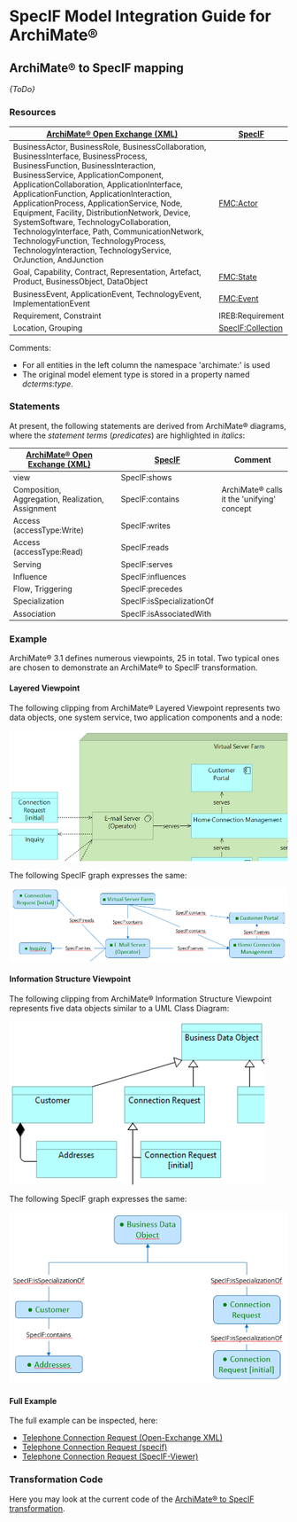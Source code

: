 ﻿# SpecIF Model Integration Guide for ArchiMate®

## ArchiMate® to SpecIF mapping

_{ToDo}_

### Resources

| [ArchiMate® Open Exchange (XML)](https://www.opengroup.org/xsd/archimate/) | [SpecIF](https://specif.de) |
| --- | --- |
| BusinessActor, BusinessRole, BusinessCollaboration, BusinessInterface, BusinessProcess, BusinessFunction, BusinessInteraction, BusinessService, ApplicationComponent, ApplicationCollaboration, ApplicationInterface, ApplicationFunction, ApplicationInteraction, ApplicationProcess, ApplicationService, Node, Equipment, Facility, DistributionNetwork, Device, SystemSoftware, TechnologyCollaboration, TechnologyInterface, Path, CommunicationNetwork, TechnologyFunction, TechnologyProcess, TechnologyInteraction, TechnologyService, OrJunction, AndJunction | [FMC:Actor](https://specif.de/apps/view#import=../examples/Vocabulary.specifz;view=doc;project=P-SpecIF-Vocabulary;node=N-4NoXVcSzSs07Htg4959SJnDEm0D) |
| Goal, Capability, Contract, Representation, Artefact, Product, BusinessObject, DataObject | [FMC:State](https://specif.de/apps/view#import=../examples/Vocabulary.specifz;view=doc;project=P-SpecIF-Vocabulary;node=N-yeUw4dc3iTxk7PHLdQo7efxLvBc) |
| BusinessEvent, ApplicationEvent, TechnologyEvent, ImplementationEvent | [FMC:Event](https://specif.de/apps/view#import=../examples/Vocabulary.specifz;view=doc;project=P-SpecIF-Vocabulary;node=N-8HwdIxFap0pTQ5JiE31I1BQJ15z) |
| Requirement, Constraint | IREB:Requirement |
| Location, Grouping | [SpecIF:Collection](https://specif.de/apps/view#import=../examples/Vocabulary.specifz;view=doc;project=P-SpecIF-Vocabulary;node=N-MCUw5EHwNYxa9wqMtctM4J2A2G8) |

Comments:
- For all entities in the left column the namespace 'archimate:' is used
- The original model element type is stored in a property named _dcterms:type_. 

### Statements

At present, the following statements are derived from ArchiMate® diagrams, where the _statement terms_ (_predicates_) are highlighted in _italics_:

| [ArchiMate® Open Exchange (XML)](https://www.opengroup.org/xsd/archimate/) |  | [SpecIF](https://specif.de) | Comment |
| --- | --- | --- | --- |
| view |  | SpecIF:shows |  |
| Composition, Aggregation, Realization, Assignment |  | SpecIF:contains | ArchiMate® calls it the 'unifying' concept |
| Access (accessType:Write) |  | SpecIF:writes |  |
| Access (accessType:Read) |  | SpecIF:reads |  |
| Serving|  | SpecIF:serves |  |
| Influence |  | SpecIF:influences |  |
| Flow, Triggering |  | SpecIF:precedes |  |
| Specialization |  | SpecIF:isSpecializationOf |  |
| Association |  | SpecIF:isAssociatedWith |  |

### Example

ArchiMate® 3.1 defines numerous viewpoints, 25 in total. Two typical ones are chosen to demonstrate an ArchiMate® to SpecIF transformation.

#### Layered Viewpoint

The following clipping from ArchiMate® Layered Viewpoint represents two data objects, one system service, two application components and a node:

![ArchiMate® Layered Viewpoint Clipping](./images/06_Archimate_Layered_Clipping.png)

The following SpecIF graph expresses the same:

![SpecIF from ArchiMate® Layered Viewpoint Clipping](./images/06_SpecIF_from_Archimate_Layered_Clipping.png)

#### Information Structure Viewpoint

The following clipping from ArchiMate® Information Structure Viewpoint represents five data objects similar to a UML Class Diagram:

![ArchiMate® Information Structure Viewpoint Clipping](./images/06_Archimate_Information-Structure_Clipping.png)

The following SpecIF graph expresses the same:

![SpecIF from ArchiMate® Information Structure Viewpoint Clipping](./images/06_SpecIF_from_Archimate_Information-Structure_Clipping.png)

#### Full Example

The full example can be inspected, here:
- [Telephone Connection Request (Open-Exchange XML)](https://specif.de/examples/Telephone-Connection-Request.xml)
- [Telephone Connection Request (specif)](https://specif.de/examples/Telephone-Connection-Request.specif)
- [Telephone Connection Request (SpecIF-Viewer)](https://specif.de/apps/view#import=../examples/Telephone-Connection-Request.specif.zip)

### Transformation Code
Here you may look at the current code of the [ArchiMate® to SpecIF transformation](https://github.com/GfSE/Archimate-SpecIF-Bridge/blob/master/source/js/archimate2SpecIF.js).
